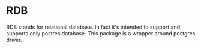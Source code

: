 # RDB

RDB stands for relational database. In fact it's intended to support and supports only postres database. This package is
a wrapper around postgres driver.
